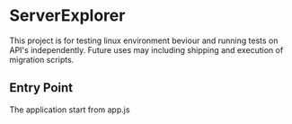 ﻿# ServerExplorer

This project is for testing linux environment beviour and running tests on API's independently.
Future uses may including shipping and execution of migration scripts.

## Entry Point
The application start from app.js
